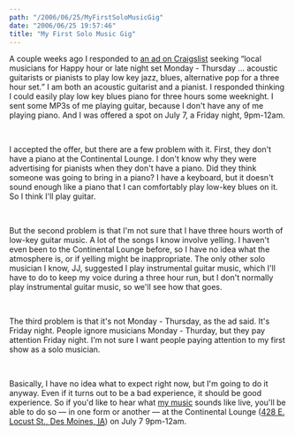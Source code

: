 ```yaml
---
path: "/2006/06/25/MyFirstSoloMusicGig" 
date: "2006/06/25 19:57:46" 
title: "My First Solo Music Gig" 
---
```

<p>A couple weeks ago I responded to <a href="http://desmoines.craigslist.org/muc/170812179.html">an ad on Craigslist</a> seeking <q>local musicians for Happy hour or late night set Monday - Thursday &#8230; acoustic guitarists or pianists to play low key jazz, blues, alternative pop for a three hour set.</q> I am both an acoustic guitarist and a pianist. I responded thinking I could easily play low key blues piano for three hours some weeknight. I sent some MP3s of me playing guitar, because I don't have any of me playing piano. And I was offered a spot on July 7, a Friday night, 9pm-12am.</p><br><p>I accepted the offer, but there are a few problem with it. First, they don't have a piano at the Continental Lounge. I don't know why they were advertising for pianists when they don't have a piano. Did they think someone was going to bring in a piano? I have a keyboard, but it doesn't sound enough like a piano that I can comfortably play low-key blues on it. So I think I'll play guitar.</p><br><p>But the second problem is that I'm not sure that I have three hours worth of low-key guitar music. A lot of the songs I know involve yelling. I haven't even been to the Continental Lounge before, so I have no idea what the atmosphere is, or if yelling might be inappropriate. The only other solo musician I know, JJ, suggested I play instrumental guitar music, which I'll have to do to keep my voice during a three hour run, but I don't normally play instrumental guitar music, so we'll see how that goes.</p><br><p>The third problem is that it's not Monday - Thursday, as the ad said. It's Friday night. People ignore musicians Monday - Thurday, but they pay attention Friday night. I'm not sure I want people paying attention to my first show as a solo musician.</p><br><p>Basically, I have no idea what to expect right now, but I'm going to do it anyway. Even if it turns out to be a bad experience, it should be good experience. So if you'd like to hear what <a href="http://music.randomchaos.com/">my music</a> sounds like live, you'll be able to do so &#8212; in one form or another &#8212; at <span class="vcard"><span class="org fn">the Continental Lounge</span> (<a class="adr" href="http://maps.google.com/maps?f=q&amp;hl=en&amp;q=428+E.+Locust+St.+Des+Moines,+IA&amp;ie=UTF8&amp;om=1"><span class="street-addres">428 E. Locust St.</span>, <span class="locality">Des Moines</span>, <abbr class="region" title="Iowa">IA</abbr></a>)</span> on July 7 9pm-12am.</p>